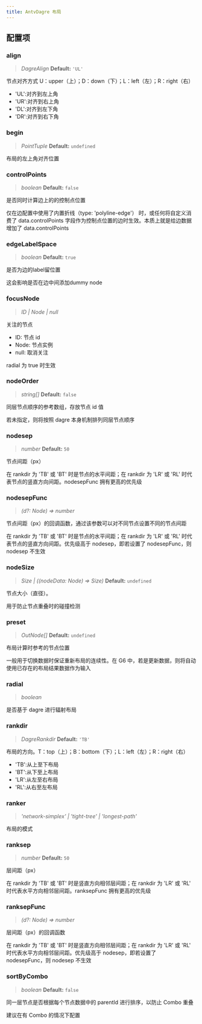 ```yaml
---
title: AntvDagre 布局
---
```


## 配置项

### align

> _DagreAlign_ **Default:** `'UL'`

节点对齐方式 U：upper（上）；D：down（下）；L：left（左）；R：right（右）

- 'UL':对齐到左上角
- 'UR':对齐到右上角
- 'DL':对齐到左下角
- 'DR':对齐到右下角

### begin

> _PointTuple_ **Default:** `undefined`

布局的左上角对齐位置

### controlPoints

> _boolean_ **Default:** `false`

是否同时计算边上的的控制点位置

仅在边配置中使用了内置折线（type: 'polyline-edge'） 时，或任何将自定义消费了 data.controlPoints 字段作为控制点位置的边时生效。本质上就是给边数据增加了 data.controlPoints

### edgeLabelSpace

> _boolean_ **Default:** `true`

是否为边的label留位置

这会影响是否在边中间添加dummy node

### focusNode

> _ID \| Node \| null_

关注的节点

- ID: 节点 id
- Node: 节点实例
- null: 取消关注

radial 为 true 时生效

### nodeOrder

> _string[]_ **Default:** `false`

同层节点顺序的参考数组，存放节点 id 值

若未指定，则将按照 dagre 本身机制排列同层节点顺序

### nodesep

> _number_ **Default:** `50`

节点间距（px）

在 rankdir 为 'TB' 或 'BT' 时是节点的水平间距；在 rankdir 为 'LR' 或 'RL' 时代表节点的竖直方向间距。nodesepFunc 拥有更高的优先级

### nodesepFunc

> _(d?: Node) => number_

节点间距（px）的回调函数，通过该参数可以对不同节点设置不同的节点间距

在 rankdir 为 'TB' 或 'BT' 时是节点的水平间距；在 rankdir 为 'LR' 或 'RL' 时代表节点的竖直方向间距。优先级高于 nodesep，即若设置了 nodesepFunc，则 nodesep 不生效

### nodeSize

> _Size \| ((nodeData: Node) => Size)_ **Default:** `undefined`

节点大小（直径）。

用于防止节点重叠时的碰撞检测

### preset

> _OutNode[]_ **Default:** `undefined`

布局计算时参考的节点位置

一般用于切换数据时保证重新布局的连续性。在 G6 中，若是更新数据，则将自动使用已存在的布局结果数据作为输入

### radial

> _boolean_

是否基于 dagre 进行辐射布局

### rankdir

> _DagreRankdir_ **Default:** `'TB'`

布局的方向。T：top（上）；B：bottom（下）；L：left（左）；R：right（右）

- 'TB':从上至下布局
- 'BT':从下至上布局
- 'LR':从左至右布局
- 'RL':从右至左布局

### ranker

> _'network-simplex' \| 'tight-tree' \| 'longest-path'_

布局的模式

### ranksep

> _number_ **Default:** `50`

层间距（px）

在 rankdir 为 'TB' 或 'BT' 时是竖直方向相邻层间距；在 rankdir 为 'LR' 或 'RL' 时代表水平方向相邻层间距。ranksepFunc 拥有更高的优先级

### ranksepFunc

> _(d?: Node) => number_

层间距（px）的回调函数

在 rankdir 为 'TB' 或 'BT' 时是竖直方向相邻层间距；在 rankdir 为 'LR' 或 'RL' 时代表水平方向相邻层间距。优先级高于 nodesep，即若设置了 nodesepFunc，则 nodesep 不生效

### sortByCombo

> _boolean_ **Default:** `false`

同一层节点是否根据每个节点数据中的 parentId 进行排序，以防止 Combo 重叠

建议在有 Combo 的情况下配置
